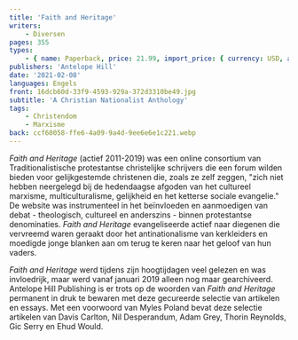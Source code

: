 ```yaml
---
title: 'Faith and Heritage'
writers:
    - Diversen
pages: 355
types:
    - { name: Paperback, price: 21.99, import_price: { currency: USD, amount: 19.11 }, isbn: 978-1-953730-23-7 }
publishers: 'Antelope Hill'
date: '2021-02-08'
languages: Engels
front: 16dcb60d-33f9-4593-929a-372d3310be49.jpg
subtitle: 'A Christian Nationalist Anthology'
tags:
    - Christendom
    - Marxisme
back: ccf60058-ffe6-4a09-9a4d-9ee6e6e1c221.webp
---
```


*Faith and Heritage* (actief 2011-2019) was een online consortium van Traditionalistische protestantse christelijke schrijvers die een forum wilden bieden voor gelijkgestemde christenen die, zoals ze zelf zeggen, "zich niet hebben neergelegd bij de hedendaagse afgoden van het cultureel marxisme, multiculturalisme, gelijkheid en het ketterse sociale evangelie." De website was instrumenteel in het beïnvloeden en aanmoedigen van debat - theologisch, cultureel en anderszins - binnen protestantse denominaties. *Faith and Heritage* evangeliseerde actief naar diegenen die vervreemd waren geraakt door het antinationalisme van kerkleiders en moedigde jonge blanken aan om terug te keren naar het geloof van hun vaders.
 
*Faith and Heritage* werd tijdens zijn hoogtijdagen veel gelezen en was invloedrijk, maar werd vanaf januari 2019 alleen nog maar gearchiveerd. Antelope Hill Publishing is er trots op de woorden van *Faith and Heritage* permanent in druk te bewaren met deze gecureerde selectie van artikelen en essays. Met een voorwoord van Myles Poland bevat deze selectie artikelen van Davis Carlton, Nil Desperandum, Adam Grey, Thorin Reynolds, Gic Serry en Ehud Would.
